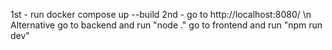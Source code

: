1st - run docker compose up --build
2nd - go to http://localhost:8080/
\n
Alternative 
go to backend and run "node ."
go to frontend and run "npm run dev"
